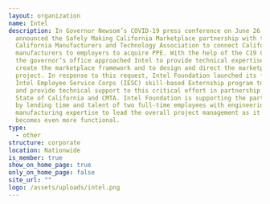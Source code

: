 ```yaml
---
layout: organization
name: Intel
description: In Governor Newsom’s COVID-19 press conference on June 26, 2020, he
  announced the Safely Making California Marketplace partnership with the
  California Manufacturers and Technology Association to connect California
  manufacturers to employers to acquire PPE. With the help of the C19 Coalition,
  the governor’s office approached Intel to provide technical expertise to
  create the marketplace framework and to design and direct the marketplace
  project. In response to this request, Intel Foundation launched its first
  Intel Employee Service Corps (IESC) skill-based Externship program to manage
  and provide technical support to this critical effort in partnership with the
  State of California and CMTA. Intel Foundation is supporting the partnership
  by lending time and talent of two full-time employees with engineering and
  manufacturing expertise to lead the overall project management as it grows and
  becomes even more functional.
type:
  - other
structure: corporate
location: Nationwide
is_member: true
show_on_home_page: true
only_on_home_page: false
site_url: ""
logo: /assets/uploads/intel.png
---
```

